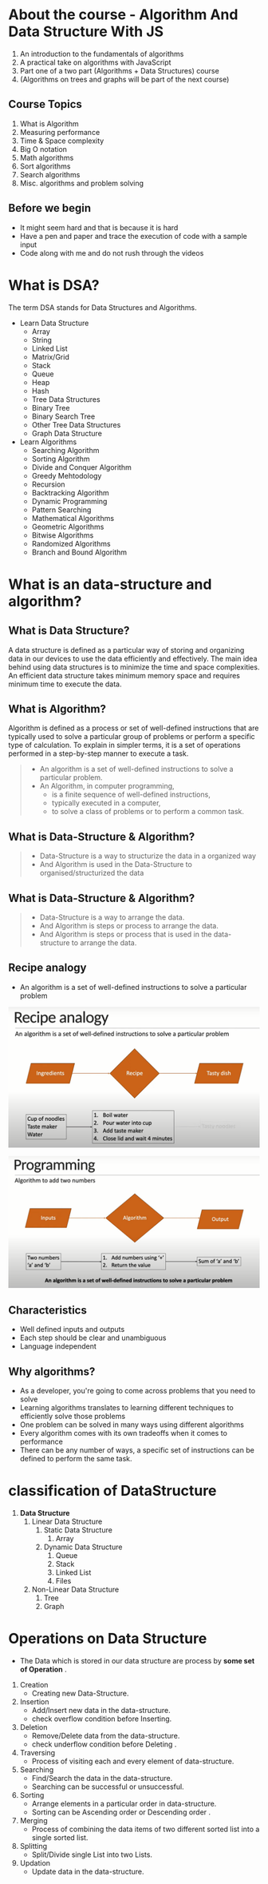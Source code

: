 # About the course - Algorithm And Data Structure With JS

1. An introduction to the fundamentals of algorithms
2. A practical take on algorithms with JavaScript
3. Part one of a two part (Algorithms + Data Structures) course
4. (Algorithms on trees and graphs will be part of the next course)

## Course Topics

1. What is Algorithm
2. Measuring performance
3. Time & Space complexity
4. Big O notation
5. Math algorithms
6. Sort algorithms
7. Search algorithms
8. Misc. algorithms and problem solving

## Before we begin

* It might seem hard and that is because it is hard
* Have a pen and paper and trace the execution of code with a sample input
* Code along with me and do not rush through the videos

# What is DSA?

The term DSA stands for Data Structures and Algorithms.

* Learn Data Structure
  * Array
  * String
  * Linked List
  * Matrix/Grid
  * Stack
  * Queue
  * Heap
  * Hash
  * Tree Data Structures
  * Binary Tree
  * Binary Search Tree
  * Other Tree Data Structures
  * Graph Data Structure
* Learn Algorithms
  * Searching Algorithm
  * Sorting Algorithm
  * Divide and Conquer Algorithm
  * Greedy Mehtodology
  * Recursion
  * Backtracking Algorithm
  * Dynamic Programming
  * Pattern Searching
  * Mathematical Algorithms
  * Geometric Algorithms
  * Bitwise Algorithms
  * Randomized Algorithms
  * Branch and Bound Algorithm

# What is an data-structure and algorithm?

## What is Data Structure?

A data structure is defined as a particular way of storing and organizing data in our devices to use the data efficiently and effectively. The main idea behind using data structures is to minimize the time and space complexities. An efficient data structure takes minimum memory space and requires minimum time to execute the data.

## What is Algorithm?

Algorithm is defined as a process or set of well-defined instructions that are typically used to solve a particular group of problems or perform a specific type of calculation. To explain in simpler terms, it is a set of operations performed in a step-by-step manner to execute a task.

> * An algorithm is a set of well-defined instructions to solve a particular problem.
> * An Algorithm, in computer programming,
>   * is a finite sequence of well-defined instructions,
>   * typically executed in a computer,
>   * to solve a class of problems or to perform a common task.

## What is Data-Structure & Algorithm?

> * Data-Structure is a way to structurize the data in a organized way
> * And Algorithm is used in the Data-Structure to organised/structurized the data

## What is Data-Structure & Algorithm?

> * Data-Structure is a way to arrange the data.
> * And Algorithm is steps or process to arrange the data.
> * And Algorithm is steps or process that is used in the data-structure to arrange the data.

## Recipe analogy

* An algorithm is a set of well-defined instructions to solve a particular problem

![Receipe Anaogy](../image/0030.data-structure.0001.introduction/Receipe%20Analogy.png)

![example of basic algorithm](../image/0030.data-structure.0001.introduction/example%20of%20basic%20algorithm.png)

## Characteristics

* Well defined inputs and outputs
* Each step should be clear and unambiguous
* Language independent

## Why algorithms?

* As a developer, you're going to come across problems that you need to solve
* Learning algorithms translates to learning different techniques to efficiently solve those problems
* One problem can be solved in many ways using different algorithms
* Every algorithm comes with its own tradeoffs when it comes to performance
* There can be any number of ways, a specific set of instructions can be defined to perform the same task.

# classification of DataStructure

1. **Data Structure**
   1. Linear Data Structure
      1. Static Data Structure
         1. Array
      2. Dynamic Data Structure
         1. Queue
         2. Stack
         3. Linked List
         4. Files
   2. Non-Linear Data Structure
      1. Tree
      2. Graph

# Operations on Data Structure

* The Data  which is stored in our data structure are process by **some set of Operation** .

1. Creation
   * Creating new Data-Structure.
2. Insertion
   * Add/Insert new data in the data-structure.
   * check overflow condition before Inserting.
3. Deletion
   * Remove/Delete data from the data-structure.
   * check underflow condition before Deleting .
4. Traversing
   * Process of visiting each and every element of data-structure.
5. Searching
   * Find/Search the data in the data-structure.
   * Searching can be successful or unsuccessful.
6. Sorting
   * Arrange elements in a particular order in data-structure.
   * Sorting can be Ascending order or Descending order .
7. Merging
   * Process of combining the data items of two different sorted list into a single sorted list.
8. Splitting
   * Split/Divide single List into two Lists.
9. Updation
   * Update data in the data-structure.


